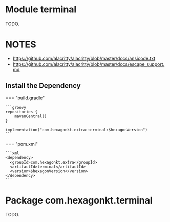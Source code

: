 
# Module terminal
TODO.

# NOTES
* https://github.com/alacritty/alacritty/blob/master/docs/ansicode.txt
* https://github.com/alacritty/alacritty/blob/master/docs/escape_support.md

## Install the Dependency

=== "build.gradle"

    ```groovy
    repositories {
        mavenCentral()
    }

    implementation("com.hexagonkt.extra:terminal:$hexagonVersion")
    ```

=== "pom.xml"

    ```xml
    <dependency>
      <groupId>com.hexagonkt.extra</groupId>
      <artifactId>terminal</artifactId>
      <version>$hexagonVersion</version>
    </dependency>
    ```

# Package com.hexagonkt.terminal
TODO.
